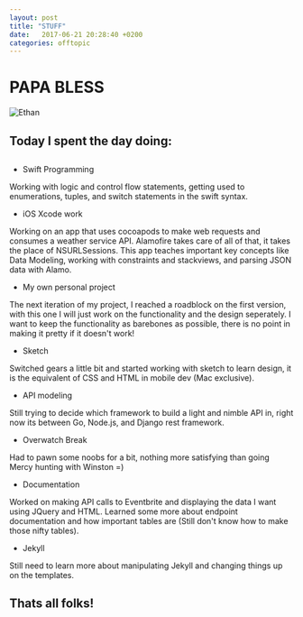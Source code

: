 ```yaml
---
layout: post
title: "STUFF"
date:   2017-06-21 20:28:40 +0200
categories: offtopic
---
```


# PAPA BLESS
![Ethan](https://pbs.twimg.com/media/Dga7qs9VQAI_pkT.jpg)

## Today I spent the day doing:



##

- Swift Programming

Working with logic and control flow statements, getting used to enumerations, tuples, and switch statements in the swift syntax.

- iOS Xcode work

Working on an app that uses cocoapods to make web requests and consumes a weather service API. Alamofire takes care of all of that, it takes the
place of NSURLSessions. This app teaches important key concepts like Data Modeling, working with constraints and stackviews, and parsing JSON data with
Alamo.

- My own personal project

The next iteration of my project, I reached a roadblock on the first version, with this one I will just work on the functionality and the design seperately.
I want to keep the functionality as barebones as possible, there is no point in making it pretty if it doesn't work!

- Sketch

Switched gears a little bit and started working with sketch to learn design, it is the equivalent of CSS and HTML in mobile dev (Mac exclusive).

- API modeling

Still trying to decide which framework to build a light and nimble API in, right now its between Go, Node.js, and Django rest framework.

- Overwatch Break

Had to pawn some noobs for a bit, nothing more satisfying than going Mercy hunting with Winston =)

- Documentation

Worked on making API calls to Eventbrite and displaying the data I want using JQuery and HTML. Learned some more about endpoint documentation and how important
tables are (Still don't know how to make those nifty tables).

- Jekyll

Still need to learn more about manipulating Jekyll and changing things up on the templates.

## Thats all folks!
